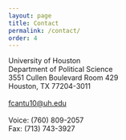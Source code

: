 ```yaml
---
layout: page
title: Contact
permalink: /contact/
order: 4
---
```


University of Houston<br>
Department of Political Science<br>
3551 Cullen Boulevard Room 429<br>
Houston, TX 77204-3011<br>
<br>
<a href="mailto:fcantu10@uh.edu">fcantu10@uh.edu</a>
<br>
<br>
Voice: (760) 809-2057<br>
Fax: (713) 743-3927<br>
<br>
